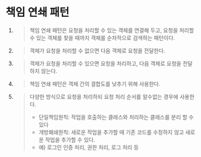 # 책임 연쇄 패턴
1. >책임 연쇄 패턴은 요청을 처리할 수 있는 객체를 연결해 두고, 요청을 처리할 수 있는 객체를 찾을 때까지 객체를 순차적으로 검색하는 패턴이다.
2. >객체가 요청을 처리할 수 없으면 다음 객체로 요청을 전달한다.
3. >객체가 요청을 처리할 수 있으면 요청을 처리하고, 다음 객체로 요청을 전달하지 않는다.
4. >책임 연쇄 패턴은 객체 간의 결합도를 낮추기 위해 사용한다.
5. >다양한 방식으로 요청을 처리하되 요청 처리 순서를 알수없는 경우에 사용한다.
   > - 단일책임원칙: 작업을 호출하는 클래스와 처리하는 클래스를 분리 할 수 있다
   > - 개방폐쇄원칙: 새로운 작업을 추가할 때 기존 코드를 수정하지 않고 새로운 작업을 추가할 수 있다.
   > - 예) 로그인 인증 처리, 권한 처리, 로그 처리 등